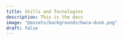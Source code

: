 ```yaml
---
title: Skills and Tecnologins
description: This is the docs
image: "@assets/backgrounds/bwca-dusk.png"
draft: false
---
```

